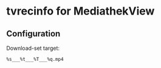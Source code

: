 # tvrecinfo for MediathekView

## Configuration

Download-set target:
```
%s___%t___%T___%q.mp4
```


